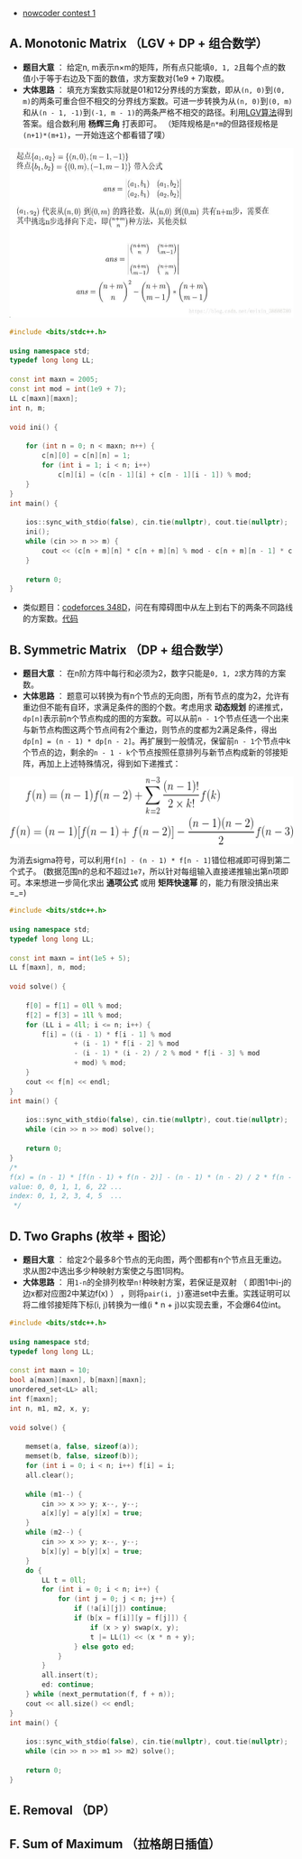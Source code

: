 * [nowcoder contest 1](https://www.nowcoder.com/acm/contest/139/#question)
## A. Monotonic Matrix （LGV + DP + 组合数学）
* **题目大意** ： 给定n, m表示n×m的矩阵，所有点只能填`0, 1, 2`且每个点的数值小于等于右边及下面的数值，求方案数对(1e9 + 7)取模。
* **大体思路** ： 填充方案数实际就是01和12分界线的方案数，即从`(n, 0)`到`(0, m)`的两条可重合但不相交的分界线方案数。可进一步转换为从`(n, 0)`到`(0, m)`和从`(n - 1, -1)`到`(-1, m - 1)`的两条严格不相交的路径。利用[LGV算法](https://en.wikipedia.org/wiki/Lindstr%C3%B6m%E2%80%93Gessel%E2%80%93Viennot_lemma)得到答案。组合数利用 **杨辉三角** 打表即可。 （矩阵规格是`n*m`的但路径规格是`(n+1)*(m+1)`，一开始连这个都看错了噗）

<img src="_image/A_1.jpg" width="600" height="300" />

```c++
#include <bits/stdc++.h>

using namespace std;
typedef long long LL;

const int maxn = 2005;
const int mod = int(1e9 + 7);
LL c[maxn][maxn];
int n, m;

void ini() {

    for (int n = 0; n < maxn; n++) {
        c[n][0] = c[n][n] = 1;
        for (int i = 1; i < n; i++)
            c[n][i] = (c[n - 1][i] + c[n - 1][i - 1]) % mod;
    }
}
int main() {

    ios::sync_with_stdio(false), cin.tie(nullptr), cout.tie(nullptr);
    ini();
    while (cin >> n >> m) {
        cout << (c[n + m][n] * c[n + m][n] % mod - c[n + m][n - 1] * c[n + m][m - 1] % mod + mod) % mod << endl;
    }

    return 0;
}
```

* 类似题目：[codeforces 348D](https://codeforces.com/contest/348/problem/D)，问在有障碍图中从左上到右下的两条不同路线的方案数。[代码](https://github.com/KingJoySaiy/Iterator/blob/master/%E5%A4%9A%E6%A0%A1%E8%AE%AD%E7%BB%83/2018%20Nowcoder%20Contest%201/code/cf_948d.cpp)

## B. Symmetric Matrix （DP + 组合数学）
* **题目大意** ： 在n阶方阵中每行和必须为2，数字只能是`0, 1, 2`求方阵的方案数。
* **大体思路** ： 题意可以转换为有n个节点的无向图，所有节点的度为2，允许有重边但不能有自环，求满足条件的图的个数。考虑用求 **动态规划** 的递推式，`dp[n]`表示前n个节点构成的图的方案数。可以从前`n - 1`个节点任选一个出来与新节点构图这两个节点间有2个重边，则节点的度都为2满足条件，得出`dp[n] = (n - 1) * dp[n - 2]`。再扩展到一般情况，保留前`n - 1`个节点中k个节点的边，剩余的`n - 1 - k`个节点按照任意排列与新节点构成新的邻接矩阵，再加上上述特殊情况，得到如下递推式：

<img src="_image/B_1.gif" width="600" height="120" />

为消去sigma符号，可以利用`f[n] - (n - 1) * f[n - 1]`错位相减即可得到第二个式子。
(数据范围n的总和不超过`1e7`，所以针对每组输入直接递推输出第n项即可。本来想进一步简化求出 **通项公式** 或用 **矩阵快速幂** 的，能力有限没搞出来=_=)

```c++
#include <bits/stdc++.h>

using namespace std;
typedef long long LL;

const int maxn = int(1e5 + 5);
LL f[maxn], n, mod;

void solve() {

    f[0] = f[1] = 0ll % mod;
    f[2] = f[3] = 1ll % mod;
    for (LL i = 4ll; i <= n; i++) {
        f[i] = ((i - 1) * f[i - 1] % mod
                + (i - 1) * f[i - 2] % mod
                - (i - 1) * (i - 2) / 2 % mod * f[i - 3] % mod
                + mod) % mod;
    }
    cout << f[n] << endl;
}
int main() {

    ios::sync_with_stdio(false), cin.tie(nullptr), cout.tie(nullptr);
    while (cin >> n >> mod) solve();

    return 0;
}
/*
f(x) = (n - 1) * [f(n - 1) + f(n - 2)] - (n - 1) * (n - 2) / 2 * f(n - 3)
value: 0, 0, 1, 1, 6, 22 ...
index: 0, 1, 2, 3, 4, 5  ...
 */
```

## D. Two Graphs (枚举 + 图论）
* **题目大意** ： 给定2个最多8个节点的无向图，两个图都有n个节点且无重边。求从图2中选出多少种映射方案使之与图1同构。
* **大体思路** ： 用`1-n`的全排列枚举`n!`种映射方案，若保证是双射 （ 即图1中i-j的边x都对应图2中某边f(x) ） ，则将`pair(i, j)`塞进set中去重。实践证明可以将二维邻接矩阵下标(i, j)转换为一维(i * n + j)以实现去重，不会爆64位int。
```c++
#include <bits/stdc++.h>

using namespace std;
typedef long long LL;

const int maxn = 10;
bool a[maxn][maxn], b[maxn][maxn];
unordered_set<LL> all;
int f[maxn];
int n, m1, m2, x, y;

void solve() {

    memset(a, false, sizeof(a));
    memset(b, false, sizeof(b));
    for (int i = 0; i < n; i++) f[i] = i;
    all.clear();

    while (m1--) {
        cin >> x >> y; x--, y--;
        a[x][y] = a[y][x] = true;
    }
    while (m2--) {
        cin >> x >> y; x--, y--;
        b[x][y] = b[y][x] = true;
    }
    do {
        LL t = 0ll;
        for (int i = 0; i < n; i++) {
            for (int j = 0; j < n; j++) {
                if (!a[i][j]) continue;
                if (b[x = f[i]][y = f[j]]) {
                    if (x > y) swap(x, y);
                    t |= LL(1) << (x * n + y);
                } else goto ed;
            }
        }
        all.insert(t);
        ed: continue;
    } while (next_permutation(f, f + n));
    cout << all.size() << endl;
}
int main() {

    ios::sync_with_stdio(false), cin.tie(nullptr), cout.tie(nullptr);
    while (cin >> n >> m1 >> m2) solve();

    return 0;
}
```
## E. Removal （DP）
## F. Sum of Maximum （拉格朗日插值）
